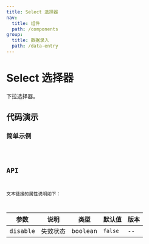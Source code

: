 ```yaml
---
title: Select 选择器
nav:
  title: 组件
  path: /components
group:
  title: 数据录入
  path: /data-entry
---
```


# Select 选择器

下拉选择器。

## 代码演示

### 简单示例

<code src="./demo/simple.tsx" />

## API

文本链接的属性说明如下：

| 参数    | 说明     | 类型    | 默认值  | 版本 |
| ------- | -------- | ------- | ------- | ---- |
| disable | 失效状态 | boolean | `false` | --   |
